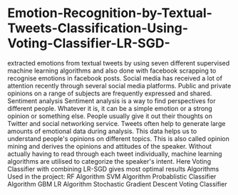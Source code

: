 # Emotion-Recognition-by-Textual-Tweets-Classification-Using-Voting-Classifier-LR-SGD-
extracted emotions from textual tweets by using seven different supervised machine learning algorithms and also done with facebook scrapping to recognise emotions in facebook posts.
Social media has received a lot of attention recently through several social media platforms. Public and private opinions on a range of subjects are frequently expressed and shared. Sentiment analysis 
Sentiment analysis is a way to find perspectives for different people. Whatever it is, it can be a simple emotion or a strong opinion or something else. People usually give it out their thoughts on Twitter and social networking service. 
Tweets often help to generate large amounts of emotional data during analysis. This data helps us to understand people's opinions on different topics. 
This is also called opinion mining and derives the opinions and attitudes of the speaker. 
Without actually having to read through each tweet individually, machine learning algorithms are utilised to categorize the speaker's intent. 
Here Voting Classifier with combining LR-SGD gives most optimal results
Algorithms Used in the project:
RF Algorithm 
SVM Algorithm
Probablistic Classifier Algorithm
GBM 
LR Algorithm
Stochastic Gradient Descent 
Voting Classifier 
